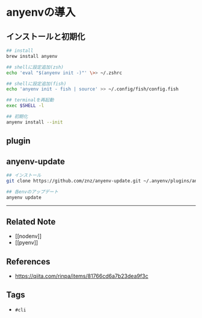 # anyenvの導入
## インストールと初期化
```bash
## install
brew install anyenv

## shellに設定追加(zsh)
echo 'eval "$(anyenv init -)"' \>> ~/.zshrc

## shellに設定追加(fish)
echo 'anyenv init - fish | source' >> ~/.config/fish/config.fish

## terminalを再起動
exec $SHELL -l

## 初期化
anyenv install --init
```

## plugin
## anyenv-update
```bash
## インストール
git clone https://github.com/znz/anyenv-update.git ~/.anyenv/plugins/anyenv-update

## 各envのアップデート
anyenv update
```


---
## Related Note
- [[nodenv]]
- [[pyenv]]

## References
- https://qiita.com/rinpa/items/81766cd6a7b23dea9f3c

## Tags
- `#cli` 
